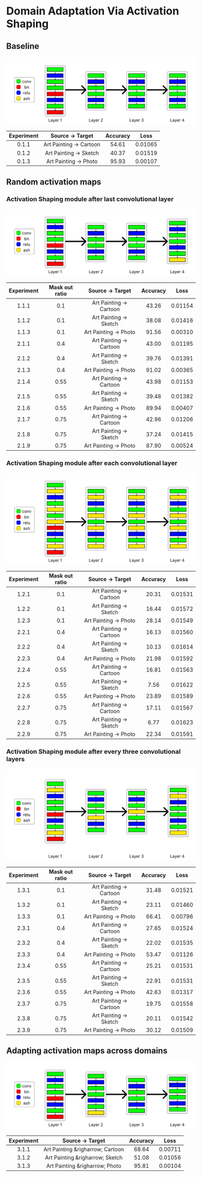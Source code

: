 # Domain Adaptation Via Activation Shaping

## Baseline

![Network 0, Baseline](./images/n0.png)

| Experiment | Source &rightarrow; Target | Accuracy | Loss |
| :---: | :---: | :---: | :---: |
| 0.1.1 | Art Painting &rightarrow; Cartoon | 54.61 | 0.01065 |
| 0.1.2 | Art Painting &rightarrow; Sketch | 40.37 | 0.01519 |
| 0.1.3 | Art Painting &rightarrow; Photo | 95.93 | 0.00107 |

## Random activation maps

### Activation Shaping module after last convolutional layer

![Network 1, ASH module after last convolutional layer](./images/n1.png)

| Experiment | Mask out ratio | Source &rightarrow; Target | Accuracy | Loss |
| :---: | :---: | :---: | :---: | :---: |
| 1.1.1 | 0.1 | Art Painting &rightarrow; Cartoon | 43.26 | 0.01154 |
| 1.1.2 | 0.1 | Art Painting &rightarrow; Sketch | 38.08 | 0.01416 |
| 1.1.3 | 0.1 | Art Painting &rightarrow; Photo | 91.56 | 0.00310 |
| 2.1.1 | 0.4 | Art Painting &rightarrow; Cartoon | 43.00 | 0.01195 |
| 2.1.2 | 0.4 | Art Painting &rightarrow; Sketch | 39.76 | 0.01391 |
| 2.1.3 | 0.4 | Art Painting &rightarrow; Photo | 91.02 | 0.00365 |
| 2.1.4 | 0.55 | Art Painting &rightarrow; Cartoon | 43.98 | 0.01153 |
| 2.1.5 | 0.55 | Art Painting &rightarrow; Sketch | 39.48 | 0.01382 |
| 2.1.6 | 0.55 | Art Painting &rightarrow; Photo | 89.94 | 0.00407 |
| 2.1.7 | 0.75 | Art Painting &rightarrow; Cartoon | 42.96 | 0.01206 |
| 2.1.8 | 0.75 | Art Painting &rightarrow; Sketch | 37.24 | 0.01415 |
| 2.1.9 | 0.75 | Art Painting &rightarrow; Photo | 87.90 | 0.00524 |

### Activation Shaping module after each convolutional layer

![Network 2, ASH module after each convolutional layer](./images/n2.png)

| Experiment | Mask out ratio | Source &rightarrow; Target | Accuracy | Loss |
| :---: | :---: | :---: | :---: | :---: |
| 1.2.1 | 0.1 | Art Painting &rightarrow; Cartoon | 20.31 | 0.01531 |
| 1.2.2 | 0.1 | Art Painting &rightarrow; Sketch | 16.44 | 0.01572 |
| 1.2.3 | 0.1 | Art Painting &rightarrow; Photo | 28.14 | 0.01549 |
| 2.2.1 | 0.4 | Art Painting &rightarrow; Cartoon | 16.13 | 0.01560 |
| 2.2.2 | 0.4 | Art Painting &rightarrow; Sketch | 10.13 | 0.01614 |
| 2.2.3 | 0.4 | Art Painting &rightarrow; Photo | 21.98 | 0.01592 |
| 2.2.4 | 0.55 | Art Painting &rightarrow; Cartoon | 16.81 | 0.01563 |
| 2.2.5 | 0.55 | Art Painting &rightarrow; Sketch | 7.56 | 0.01622 |
| 2.2.6 | 0.55 | Art Painting &rightarrow; Photo | 23.89 | 0.01589 |
| 2.2.7 | 0.75 | Art Painting &rightarrow; Cartoon | 17.11 | 0.01567 |
| 2.2.8 | 0.75 | Art Painting &rightarrow; Sketch | 6.77 | 0.01623 |
| 2.2.9 | 0.75 | Art Painting &rightarrow; Photo | 22.34 | 0.01591 |

### Activation Shaping module after every three convolutional layers

![Network 3, ASH module after every three convolutional layers](./images/n3.png)

| Experiment | Mask out ratio | Source &rightarrow; Target | Accuracy | Loss |
| :---: | :---: | :---: | :---: | :---: |
| 1.3.1 | 0.1 | Art Painting &rightarrow; Cartoon | 31.48 | 0.01521 |
| 1.3.2 | 0.1 | Art Painting &rightarrow; Sketch | 23.11 | 0.01460 |
| 1.3.3 | 0.1 | Art Painting &rightarrow; Photo | 66.41 | 0.00796 |
| 2.3.1 | 0.4 | Art Painting &rightarrow; Cartoon | 27.65 | 0.01524 |
| 2.3.2 | 0.4 | Art Painting &rightarrow; Sketch | 22.02 | 0.01535 |
| 2.3.3 | 0.4 | Art Painting &rightarrow; Photo | 53.47 | 0.01126 |
| 2.3.4 | 0.55 | Art Painting &rightarrow; Cartoon | 25.21 | 0.01531 |
| 2.3.5 | 0.55 | Art Painting &rightarrow; Sketch | 22.91 | 0.01531 |
| 2.3.6 | 0.55 | Art Painting &rightarrow; Photo | 42.63 | 0.01317 |
| 2.3.7 | 0.75 | Art Painting &rightarrow; Cartoon | 19.75 | 0.01558 |
| 2.3.8 | 0.75 | Art Painting &rightarrow; Sketch | 20.11 | 0.01542 |
| 2.3.9 | 0.75 | Art Painting &rightarrow; Photo | 30.12 | 0.01509 |

## Adapting activation maps across domains

![Network 4, ASH module at layer2.1.conv2](./images/n4.png)

| Experiment | Source &rightarrow; Target | Accuracy | Loss |
| :---: | :---: | :---: | :---: |
| 3.1.1 | Art Painting &righarrow; Cartoon | 68.64 | 0.00711 |
| 3.1.2 | Art Painting &righarrow; Sketch | 51.08 | 0.01056 |
| 3.1.3 | Art Painting &righarrow; Photo | 95.81 | 0.00104 |
